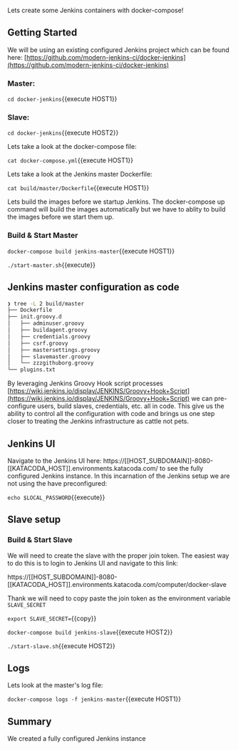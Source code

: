 Lets create some Jenkins containers with docker-compose!

## Getting Started

We will be using an existing configured Jenkins project which can be found here: [https://github.com/modern-jenkins-ci/docker-jenkins](https://github.com/modern-jenkins-ci/docker-jenkins)

### Master:

`cd docker-jenkins`{{execute HOST1}}

### Slave:

`cd docker-jenkins`{{execute HOST2}}

Lets take a look at the docker-compose file:

`cat docker-compose.yml`{{execute HOST1}}

Lets take a look at the Jenkins master Dockerfile:

`cat build/master/Dockerfile`{{execute HOST1}}

Lets build the images before we startup Jenkins. The docker-compose up command will build the images automatically but we have to ablity to build the images before we start them up.

### Build & Start Master

`docker-compose build jenkins-master`{{execute HOST1}}

`./start-master.sh`{{execute}}

## Jenkins master configuration as code

```bash
❯ tree -L 2 build/master
├── Dockerfile
├── init.groovy.d
│   ├── adminuser.groovy
│   ├── buildagent.groovy
│   ├── credentials.groovy
│   ├── csrf.groovy
│   ├── mastersettings.groovy
│   ├── slavemaster.groovy
│   └── zzzgithuborg.groovy
└── plugins.txt
```

By leveraging Jenkins Groovy Hook script processes [https://wiki.jenkins.io/display/JENKINS/Groovy+Hook+Script](https://wiki.jenkins.io/display/JENKINS/Groovy+Hook+Script) we can pre-configure users, build slaves, credentials, etc. all in code. This give us the ability to control all the configuration with code and brings us one step closer to treating the Jenkins infrastructure as cattle not pets.

## Jenkins UI

Navigate to the Jenkins UI here: https://[[HOST_SUBDOMAIN]]-8080-[[KATACODA_HOST]].environments.katacoda.com/ to see the fully configured Jenkins instance.
In this incarnation of the Jenkins setup we are not using the  have preconfigured:

`echo $LOCAL_PASSWORD`{{execute}}

## Slave setup

### Build & Start Slave

We will need to create the slave with the proper join token. The easiest way to do this is to login to Jenkins UI and navigate to this link:

https://[[HOST_SUBDOMAIN]]-8080-[[KATACODA_HOST]].environments.katacoda.com/computer/docker-slave

Thank we will need to copy paste the join token as the environment variable `SLAVE_SECRET`

`export SLAVE_SECRET=`{{copy}}

`docker-compose build jenkins-slave`{{execute HOST2}}

`./start-slave.sh`{{execute HOST2}}

## Logs

Lets look at the master's log file:

`docker-compose logs -f jenkins-master`{{execute HOST1}}

## Summary

We created a fully configured Jenkins instance